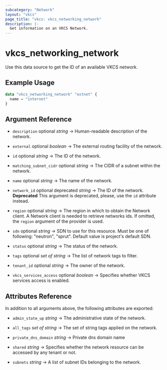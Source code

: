 ```yaml
---
subcategory: "Network"
layout: "vkcs"
page_title: "vkcs: vkcs_networking_network"
description: |-
  Get information on an VKCS Network.
---
```


# vkcs_networking_network

Use this data source to get the ID of an available VKCS network.

## Example Usage

```terraform
data "vkcs_networking_network" "extnet" {
  name = "internet"
}
```

## Argument Reference
- `description` optional *string* &rarr;  Human-readable description of the network.

- `external` optional *boolean* &rarr;  The external routing facility of the network.

- `id` optional *string* &rarr;  The ID of the network.

- `matching_subnet_cidr` optional *string* &rarr;  The CIDR of a subnet within the network.

- `name` optional *string* &rarr;  The name of the network.

- `network_id` optional deprecated *string* &rarr;  The ID of the network. **Deprecated** This argument is deprecated, please, use the `id` attribute instead.

- `region` optional *string* &rarr;  The region in which to obtain the Network client. A Network client is needed to retrieve networks ids. If omitted, the `region` argument of the provider is used.

- `sdn` optional *string* &rarr;  SDN to use for this resource. Must be one of following: "neutron", "sprut". Default value is project's default SDN.

- `status` optional *string* &rarr;  The status of the network.

- `tags` optional *set of* *string* &rarr;  The list of network tags to filter.

- `tenant_id` optional *string* &rarr;  The owner of the network.

- `vkcs_services_access` optional *boolean* &rarr;  Specifies whether VKCS services access is enabled.


## Attributes Reference
In addition to all arguments above, the following attributes are exported:
- `admin_state_up` *string* &rarr;  The administrative state of the network.

- `all_tags` *set of* *string* &rarr;  The set of string tags applied on the network.

- `private_dns_domain` *string* &rarr;  Private dns domain name

- `shared` *string* &rarr;  Specifies whether the network resource can be accessed by any tenant or not.

- `subnets` *string* &rarr;  A list of subnet IDs belonging to the network.


